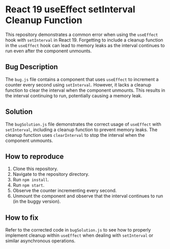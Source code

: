 # React 19 useEffect setInterval Cleanup Function
This repository demonstrates a common error when using the `useEffect` hook with `setInterval` in React 19.  Forgetting to include a cleanup function in the `useEffect` hook can lead to memory leaks as the interval continues to run even after the component unmounts.

## Bug Description
The `bug.js` file contains a component that uses `useEffect` to increment a counter every second using `setInterval`. However, it lacks a cleanup function to clear the interval when the component unmounts. This results in the interval continuing to run, potentially causing a memory leak.

## Solution
The `bugSolution.js` file demonstrates the correct usage of `useEffect` with `setInterval`, including a cleanup function to prevent memory leaks. The cleanup function uses `clearInterval` to stop the interval when the component unmounts.

## How to reproduce
1. Clone this repository.
2. Navigate to the repository directory.
3. Run `npm install`.
4. Run `npm start`.
5. Observe the counter incrementing every second.
6. Unmount the component and observe that the interval continues to run (in the buggy version).

## How to fix
Refer to the corrected code in `bugSolution.js` to see how to properly implement cleanup within `useEffect` when dealing with `setInterval` or similar asynchronous operations.
